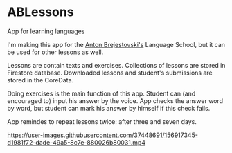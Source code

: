 # ABLessons
App for learning languages


I'm making this app for the [Anton Brejestovski's](https://www.brejestovski.com) Language School, but it can be used for other lessons as well. 

Lessons are contain texts and exercises. 
Collections of lessons are stored in Firestore database. Downloaded lessons and student's submissions are stored in the CoreData.

Doing exercises is the main function of this app. 
Student can (and encouraged to) input his answer by the voice. App checks the answer word by word, but student can mark his answer by himself if this check fails.

App remindes to repeat lessons twice: after three and seven days.


https://user-images.githubusercontent.com/37448691/156917345-d1981f72-dade-49a5-8c7e-880026b80031.mp4

